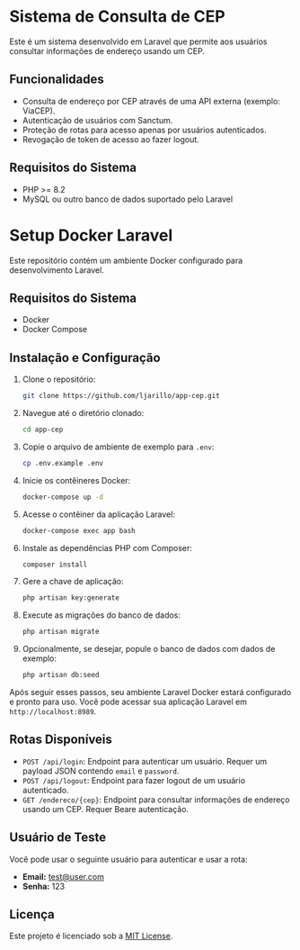 # Sistema de Consulta de CEP

Este é um sistema desenvolvido em Laravel que permite aos usuários consultar informações de endereço usando um CEP.

## Funcionalidades

- Consulta de endereço por CEP através de uma API externa (exemplo: ViaCEP).
- Autenticação de usuários com Sanctum.
- Proteção de rotas para acesso apenas por usuários autenticados.
- Revogação de token de acesso ao fazer logout.

## Requisitos do Sistema

- PHP >= 8.2
- MySQL ou outro banco de dados suportado pelo Laravel

# Setup Docker Laravel

Este repositório contém um ambiente Docker configurado para desenvolvimento Laravel.

## Requisitos do Sistema

- Docker
- Docker Compose

## Instalação e Configuração

1. Clone o repositório:

    ```bash
    git clone https://github.com/ljarillo/app-cep.git
    ```

2. Navegue até o diretório clonado:

    ```bash
    cd app-cep
    ```

3. Copie o arquivo de ambiente de exemplo para `.env`:

    ```bash
    cp .env.example .env
    ```

4. Inicie os contêineres Docker:

    ```bash
    docker-compose up -d
    ```

5. Acesse o contêiner da aplicação Laravel:

    ```bash
    docker-compose exec app bash
    ```

6. Instale as dependências PHP com Composer:

    ```bash
    composer install
    ```

7. Gere a chave de aplicação:

    ```bash
    php artisan key:generate
    ```

8. Execute as migrações do banco de dados:

    ```bash
    php artisan migrate
    ```

9. Opcionalmente, se desejar, popule o banco de dados com dados de exemplo:

    ```bash
    php artisan db:seed
    ```

Após seguir esses passos, seu ambiente Laravel Docker estará configurado e pronto para uso. Você pode acessar sua aplicação Laravel em `http://localhost:8989`.

## Rotas Disponíveis

- `POST /api/login`: Endpoint para autenticar um usuário. Requer um payload JSON contendo `email` e `password`.
- `POST /api/logout`: Endpoint para fazer logout de um usuário autenticado.
- `GET /endereco/{cep}`: Endpoint para consultar informações de endereço usando um CEP. Requer Beare autenticação.

## Usuário de Teste

Você pode usar o seguinte usuário para autenticar e usar a rota:

- **Email:** test@user.com
- **Senha:** 123

## Licença

Este projeto é licenciado sob a [MIT License](https://opensource.org/licenses/MIT).
